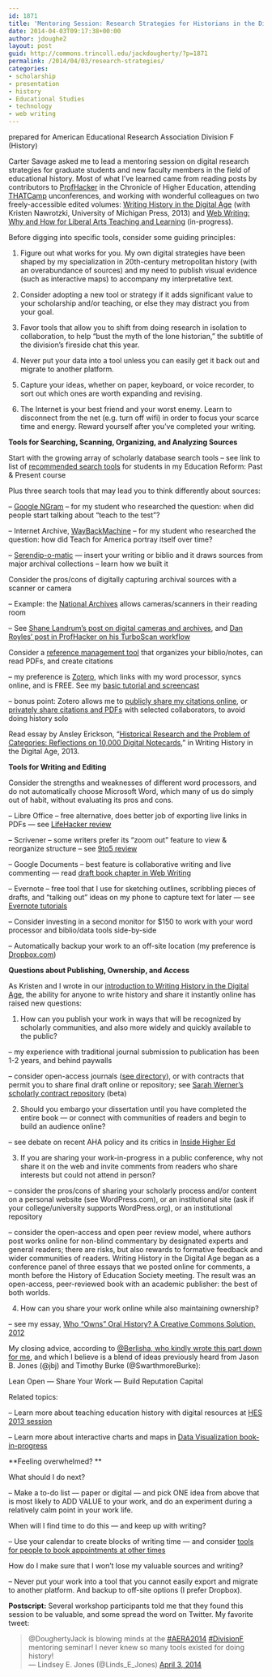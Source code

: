 ```yaml
---
id: 1871
title: 'Mentoring Session: Research Strategies for Historians in the Digital Age'
date: 2014-04-03T09:17:38+00:00
author: jdoughe2
layout: post
guid: http://commons.trincoll.edu/jackdougherty/?p=1871
permalink: /2014/04/03/research-strategies/
categories:
- scholarship
- presentation
- history
- Educational Studies
- technology
- web writing
---
```

prepared for American Educational Research Association Division F (History)

Carter Savage asked me to lead a mentoring session on digital research strategies for graduate students and new faculty members in the field of educational history. Most of what I&#8217;ve learned came from reading posts by contributors to <a href="http://chronicle.com/blogs/profhacker/" target="_blank">ProfHacker</a> in the Chronicle of Higher Education, attending <a href="http://thatcamp.org/" target="_blank">THATCamp</a> unconferences, and working with wonderful colleagues on two freely-accessible edited volumes: <a href="http://writinghistory.trincoll.edu/" target="_blank">Writing History in the Digital Age</a> (with Kristen Nawrotzki, University of Michigan Press, 2013) and <a href="http://webwriting.trincoll.edu" target="_blank">Web Writing: Why and How for Liberal Arts Teaching and Learning</a> (in-progress).

Before digging into specific tools, consider some guiding principles:

1) Figure out what works for you. My own digital strategies have been shaped by my specialization in 20th-century metropolitan history (with an overabundance of sources) and my need to publish visual evidence (such as interactive maps) to accompany my interpretative text.

2) Consider adopting a new tool or strategy if it adds significant value to your scholarship and/or teaching, or else they may distract you from your goal.

3) Favor tools that allow you to shift from doing research in isolation to collaboration, to help &#8220;bust the myth of the lone historian,&#8221; the subtitle of the division&#8217;s fireside chat this year.

4) Never put your data into a tool unless you can easily get it back out and migrate to another platform.

5) Capture your ideas, whether on paper, keyboard, or voice recorder, to sort out which ones are worth expanding and revising.

6) The Internet is your best friend and your worst enemy. Learn to disconnect from the net (e.g. turn off wifi) in order to focus your scarce time and energy. Reward yourself after you&#8217;ve completed your writing.

**Tools for Searching, Scanning, Organizing, and Analyzing Sources**

Start with the growing array of scholarly database search tools &#8211; see link to list of <a href="http://commons.trincoll.edu/edreform/search-strategies/" target="_blank">recommended search tools</a> for students in my Education Reform: Past & Present course

Plus three search tools that may lead you to think differently about sources:

&#8211; <a href="https://books.google.com/ngrams" target="_blank">Google NGram</a> &#8211; for my student who researched the question: when did people start talking about &#8220;teach to the test&#8221;?

&#8211; Internet Archive, <a href="http://archive.org/web/" target="_blank">WayBackMachine</a> &#8211; for my student who researched the question: how did Teach for America portray itself over time?

&#8211; <a href="http://serendipomatic.org/" target="_blank">Serendip-o-matic</a> &#8212; insert your writing or biblio and it draws sources from major archival collections &#8211; learn how we built it

Consider the pros/cons of digitally capturing archival sources with a scanner or camera

&#8211; Example: the <a href="http://www.archives.gov/research/order/scanning.html" target="_blank"><span style="text-decoration: underline">National Archives</span></a> allows cameras/scanners in their reading room

&#8211; See <a href="http://cliotropic.org/blog/talks/camera-laptop-and-what-else/" target="_blank">Shane Landrum&#8217;s post on digital cameras and archives</a>, and <a href="http://chronicle.com/blogs/profhacker/digital-workflows-for-the-archives/53505" target="_blank">Dan Royles&#8217; post in ProfHacker on his TurboScan workflow</a>

Consider a <a href="http://en.wikipedia.org/wiki/Comparison_of_reference_management_software" target="_blank">reference management tool</a> that organizes your biblio/notes, can read PDFs, and create citations

&#8211; my preference is <a href="https://www.zotero.org/" target="_blank">Zotero</a>, which links with my word processor, syncs online, and is FREE. See my <a href="http://commons.trincoll.edu/jackdougherty/how-to/zotero-basic/" target="_blank">basic tutorial and screencast</a>

&#8211; bonus point: Zotero allows me to <a href="https://www.zotero.org/jack_dougherty/items" target="_blank">publicly share my citations online</a>, or <a href="http://commons.trincoll.edu/jackdougherty/how-to/zotero-sync-share/" target="_blank">privately share citations and PDFs</a> with selected collaborators, to avoid doing history solo

Read essay by Ansley Erickson, &#8220;<a href="http://quod.lib.umich.edu/cgi/t/text/text-idx?cc=dh;c=dh;idno=12230987.0001.001;rgn=full%20text;view=toc;xc=1;g=dculture" target="_blank">Historical Research and the Problem of Categories: Reflections on 10,000 Digital Notecards</a>,&#8221; in Writing History in the Digital Age, 2013.

**Tools for Writing and Editing**

Consider the strengths and weaknesses of different word processors, and do not automatically choose Microsoft Word, which many of us do simply out of habit, without evaluating its pros and cons.

&#8211; Libre Office &#8211; free alternative, does better job of exporting live links in PDFs &#8212; see <a href="http://lifehacker.com/battle-of-the-office-suites-microsoft-office-and-libre-1147940828/all" target="_blank">LifeHacker review</a>

&#8211; Scrivener &#8211; some writers prefer its &#8220;zoom out&#8221; feature to view & reorganize structure &#8211; see <a href="http://9to5mac.com/2013/12/20/review-scrivener-the-must-have-software-for-would-be-novelists-everywhere/" target="_blank">9to5 review</a>

&#8211; Google Documents &#8211; best feature is collaborative writing and live commenting &#8212; read <a href="http://webwriting.trincoll.edu/communities/dougherty-collaborative-2013/" target="_blank">draft book chapter in Web Writing</a>

&#8211; Evernote &#8211; free tool that I use for sketching outlines, scribbling pieces of drafts, and &#8220;talking out&#8221; ideas on my phone to capture text for later &#8212; see <a href="http://evernote.com/video/" target="_blank">Evernote tutorials</a>

&#8211; Consider investing in a second monitor for $150 to work with your word processor and biblio/data tools side-by-side

&#8211; Automatically backup your work to an off-site location (my preference is <a href="https://www.dropbox.com/" target="_blank">Dropbox.com</a>)

**Questions about Publishing, Ownership, and Access**

As Kristen and I wrote in our <a href="http://dx.doi.org/10.3998/dh.12230987.0001.001" target="_blank">introduction to Writing History in the Digital Age</a>, the ability for anyone to write history and share it instantly online has raised new questions:

1) How can you publish your work in ways that will be recognized by scholarly communities, and also more widely and quickly available to the public?

&#8211; my experience with traditional journal submission to publication has been 1-2 years, and behind paywalls

&#8211; consider open-access journals (<a href="http://doaj.org/" target="_blank">see directory</a>), or with contracts that permit you to share final draft online or repository; see <a href="http://contractrepository.omeka.net/" target="_blank">Sarah Werner&#8217;s scholarly contract repository</a> (beta)

2) Should you embargo your dissertation until you have completed the entire book &#8212; or connect with communities of readers and begin to build an audience online?

&#8211; see debate on recent AHA policy and its critics in <a href="http://www.insidehighered.com/news/2013/07/24/historians-association-faces-criticism-proposal-embargo-dissertations" target="_blank">Inside Higher Ed</a>

3) If you are sharing your work-in-progress in a public conference, why not share it on the web and invite comments from readers who share interests but could not attend in person?

&#8211; consider the pros/cons of sharing your scholarly process and/or content on a personal website (see WordPress.com), or an institutional site (ask if your college/university supports WordPress.org), or an institutional repository

&#8211; consider the open-access and open peer review model, where authors post works online for non-blind commentary by designated experts and general readers; there are risks, but also rewards to formative feedback and wider communities of readers. Writing History in the Digital Age began as a conference panel of three essays that we posted online for comments, a month before the History of Education Society meeting. The result was an open-access, peer-reviewed book with an academic publisher: the best of both worlds.

4) How can you share your work online while also maintaining ownership?

&#8211; see my essay, <a href="http://ohda.matrix.msu.edu/2012/06/a-creative-commons-solution/" target="_blank">Who &#8220;Owns&#8221; Oral History? A Creative Commons Solution, 2012</a>

My closing advice, according to <a href="https://twitter.com/Berlisha/status/451729246453760000" target="_blank">@Berlisha, who kindly wrote this part down for me</a>, and which I believe is a blend of ideas previously heard from Jason B. Jones (@jbj) and Timothy Burke (@SwarthmoreBurke):

Lean Open — Share Your Work — Build Reputation Capital

Related topics:

&#8211; Learn more about teaching education history with digital resources at <a href="http://commons.trincoll.edu/edreform/teaching/hes2013/" target="_blank">HES 2013 session</a>

&#8211; Learn more about interactive charts and maps in <a href="http://epress.trincoll.edu/dataviz" target="_blank">Data Visualization book-in-progress</a>

**Feeling overwhelmed? **

What should I do next?

&#8211; Make a to-do list &#8212; paper or digital &#8212; and pick ONE idea from above that is most likely to ADD VALUE to your work, and do an experiment during a relatively calm point in your work life.

When will I find time to do this &#8212; and keep up with writing?

&#8211; Use your calendar to create blocks of writing time &#8212; and consider <a href="https://commons.trincoll.edu/jackdougherty/how-to/customize-youcanbookme/" target="_blank">tools for people to book appointments at other times</a>

How do I make sure that I won&#8217;t lose my valuable sources and writing?

&#8211; Never put your work into a tool that you cannot easily export and migrate to another platform. And backup to off-site options (I prefer Dropbox).

**Postscript:** Several workshop participants told me that they found this session to be valuable, and some spread the word on Twitter. My favorite tweet:

> @DoughertyJack is blowing minds at the <a href="https://twitter.com/search?q=%23AERA2014&src=hash">#AERA2014</a> <a href="https://twitter.com/search?q=%23DivisionF&src=hash">#DivisionF</a> mentoring seminar! I never knew so many tools existed for doing history!  
— Lindsey E. Jones (@Linds_E_Jones) <a href="https://twitter.com/Linds_E_Jones/statuses/451723840276938752">April 3, 2014</a>
